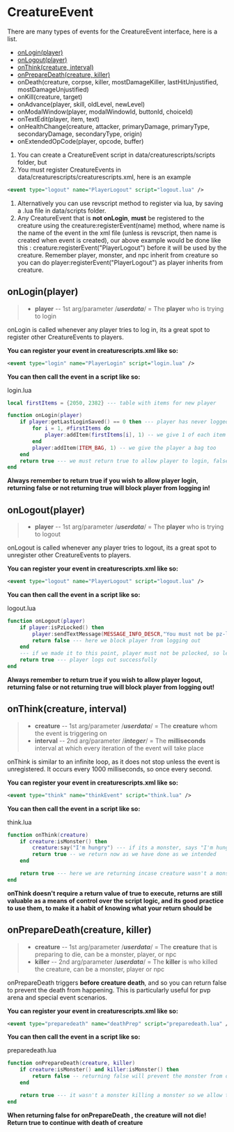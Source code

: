 # CreatureEvent

There are many types of events for the CreatureEvent interface, here is a list.

* [onLogin(player)](creatureevent.md#onlogin-player)
* [onLogout(player)](creatureevent.md#onlogout-player)
* [onThink(creature, interval)](creatureevent.md#onthink-creature-interval)
* [onPrepareDeath(creature, killer)](creatureevent.md#onpreparedeath-creature-killer)
* onDeath(creature, corpse, killer, mostDamageKiller, lastHitUnjustified, mostDamageUnjustified)
* onKill(creature, target)
* onAdvance(player, skill, oldLevel, newLevel)
* onModalWindow(player, modalWindowId, buttonId, choiceId)
* onTextEdit(player, item, text)
* onHealthChange(creature, attacker, primaryDamage, primaryType, secondaryDamage, secondaryType, origin)
* onExtendedOpCode(player, opcode, buffer)

1. You can create a CreatureEvent script in data/creaturescripts/scripts folder, but
2. You must register CreatureEvents in data/creaturescripts/creaturescripts.xml, here is an example

```xml
<event type="logout" name="PlayerLogout" script="logout.lua" />
```

1. Alternatively you can use revscript method to register via lua, by saving a .lua file in data/scripts folder.
2. Any CreatureEvent that is **not onLogin**, **must** be registered to the creature using the creature:registerEvent(name) method, where name is the name of the event in the xml file (unless is revscript, then name is created when event is created), our above example would be done like this : creature:registerEvent("PlayerLogout") before it will be used by the creature. Remember player, monster, and npc inherit from creature so you can do player:registerEvent("PlayerLogout") as player inherits from creature.

## onLogin(player)

> * **player** -- 1st arg/parameter /_**userdata**_/ = The **player** who is trying to login

onLogin is called whenever any player tries to log in, its a great spot to register other CreatureEvents to players.

**You can register your event in creaturescripts.xml like so:**

```xml
<event type="login" name="PlayerLogin" script="login.lua" />
```

**You can then call the event in a script like so:**

login.lua

```lua
local firstItems = {2050, 2382} --- table with items for new player

function onLogin(player)
    if player:getLastLoginSaved() == 0 then --- player has never logged in before
        for i = 1, #firstItems do
            player:addItem(firstItems[i], 1) -- we give 1 of each item in table above to player
        end
        player:addItem(ITEM_BAG, 1) -- we give the player a bag too
    end
    return true --- we must return true to allow player to login, false or no return will keep player from logging in. 
end
```

**Always remember to return true if you wish to allow player login, returning false or not returning true will block player from logging in!**

## onLogout(player)

> * **player** -- 1st arg/parameter /_**userdata**_/ = The **player** who is trying to logout

onLogout is called whenever any player tries to logout, its a great spot to unregister other CreatureEvents to players.

**You can register your event in creaturescripts.xml like so:**

```xml
<event type="logout" name="PlayerLogout" script="logout.lua" />
```

**You can then call the event in a script like so:**

logout.lua

```lua
function onLogout(player)
    if player:isPzLocked() then
        player:sendTextMessage(MESSAGE_INFO_DESCR,"You must not be pz-locked, in order to logout")
        return false --- here we block player from logging out
    end
    --- if we made it to this point, player must not be pzlocked, so lets let him logout
    return true --- player logs out successfully
end
```

**Always remember to return true if you wish to allow player logout, returning false or not returning true will block player from logging out!**

## onThink(creature, interval)

> * **creature** -- 1st arg/parameter /_**userdata**_/ = The **creature** whom the event is triggering on
> * **interval** -- 2nd arg/parameter /_**integer**_/ = The **milliseconds** interval at which every iteration of the event will take place

onThink is similar to an infinite loop, as it does not stop unless the event is unregistered. It occurs every 1000 milliseconds, so once every second.

**You can register your event in creaturescripts.xml like so:**

```xml
<event type="think" name="thinkEvent" script="think.lua" />
```

**You can then call the event in a script like so:**

think.lua

```lua
function onThink(creature)
    if creature:isMonster() then
        creature:say("I'm hungry") --- if its a monster, says "I'm hungry"
        return true -- we return now as we have done as we intended
    end

    return true --- here we are returning incase creature wasn't a monster
end
```

**onThink doesn't require a return value of true to execute, returns are still valuable as a means of control over the script logic, and its good practice to use them, to make it a habit of knowing what your return should be**

## onPrepareDeath(creature, killer)

> * **creature** -- 1st arg/parameter /_**userdata**_/ = The **creature** that is preparing to die, can be a monster, player, or npc
> * **killer** -- 2nd arg/parameter /_**userdata**_/ = The **killer** is who killed the creature, can be a monster, player or npc

onPrepareDeath triggers **before creature death**, and so you can return false to prevent the death from happening. This is particularly useful for pvp arena and special event scenarios.

**You can register your event in creaturescripts.xml like so:**

```xml
<event type="preparedeath" name="deathPrep" script="preparedeath.lua" />
```

**You can then call the event in a script like so:**

preparedeath.lua

```lua
function onPrepareDeath(creature, killer)
    if creature:isMonster() and killer:isMonster() then
        return false -- returning false will prevent the monster from dieing to another monster, but not give it any hp back
    end

    return true --- it wasn't a monster killing a monster so we allow the death by returning true
end
```

**When returning false for onPrepareDeath , the creature will not die! Return true to continue with death of creature**
